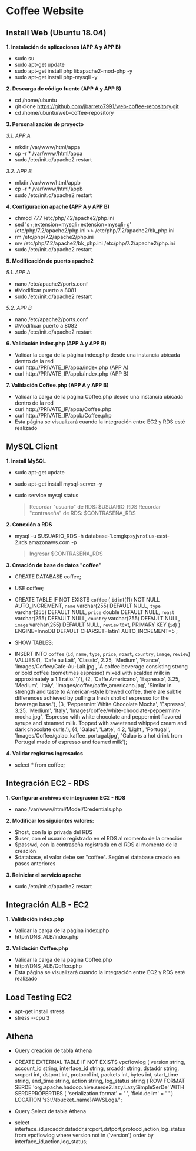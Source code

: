 # Coffee Website

## Install Web (Ubuntu 18.04)

**1. Instalación de aplicaciones (APP A y APP B)**

 - sudo su
 - sudo apt-get update
 - sudo apt-get install php libapache2-mod-php -y
 - sudo apt-get install php-mysqli -y

**2. Descarga de código fuente (APP A y APP B)**

 - cd /home/ubuntu
 - git clone https://github.com/jbarreto7991/web-coffee-repository.git
 - cd /home/ubuntu/web-coffee-repository

**3. Personalización de proyecto**

*3.1. APP A*
 - mkdir /var/www/html/appa
 - cp -r * /var/www/html/appa
 - sudo /etc/init.d/apache2 restart

*3.2. APP B*
 - mkdir /var/www/html/appb
 - cp -r * /var/www/html/appb
 - sudo /etc/init.d/apache2 restart


**4. Configuración apache (APP A y APP B)**

 - chmod 777 /etc/php/7.2/apache2/php.ini
 - sed 's+;extension=mysqli+extension=mysqli+g' /etc/php/7.2/apache2/php.ini >> /etc/php/7.2/apache2/bk_php.ini
 - rm /etc/php/7.2/apache2/php.ini
 - mv /etc/php/7.2/apache2/bk_php.ini /etc/php/7.2/apache2/php.ini
 - sudo /etc/init.d/apache2 restart

**5. Modificación de puerto apache2**

*5.1. APP A*
 - nano /etc/apache2/ports.conf 
 - #Modificar puerto a 8081
 - sudo /etc/init.d/apache2 restart

*5.2. APP B*
 - nano /etc/apache2/ports.conf 
 - #Modificar puerto a 8082
 - sudo /etc/init.d/apache2 restart


**6. Validación index.php (APP A y APP B)**

 - Validar la carga de la página index.php desde una instancia ubicada dentro de la red
 - curl http://PRIVATE_IP/appa/index.php (APP A)
 - curl http://PRIVATE_IP/appb/index.php (APP B)

**7. Validación Coffee.php (APP A y APP B)**

 - Validar la carga de la página Coffee.php desde una instancia ubicada dentro de la red 
 - curl http://PRIVATE_IP/appa/Coffee.php
 - curl http://PRIVATE_IP/appb/Coffee.php
 - Esta página se visualizará cuando la integración entre EC2 y RDS esté realizado



## MySQL Client

**1. Install MySQL**

 - sudo apt-get update
 - sudo apt-get install mysql-server -y
 - sudo service mysql status

    > Recordar "usuario" de RDS: $USUARIO_RDS
    > Recordar "contraseña" de RDS: $CONTRASEÑA_RDS

**2. Conexión a RDS**
 - mysql -u $USUARIO_RDS -h database-1.cmgkpsyjvnsf.us-east-2.rds.amazonaws.com -p

    > Ingresar $CONTRASEÑA_RDS

**3. Creación de base de datos "coffee"**
 - CREATE DATABASE coffee;

 - USE coffee;

  - CREATE TABLE IF NOT EXISTS `coffee` (
  `id` int(11) NOT NULL AUTO_INCREMENT,
  `name` varchar(255) DEFAULT NULL,
  `type` varchar(255) DEFAULT NULL,
  `price` double DEFAULT NULL,
  `roast` varchar(255) DEFAULT NULL,
  `country` varchar(255) DEFAULT NULL,
  `image` varchar(255) DEFAULT NULL,
  `review` text,
  PRIMARY KEY (`id`)
) ENGINE=InnoDB  DEFAULT CHARSET=latin1 AUTO_INCREMENT=5 ;

 - SHOW TABLES;

 - INSERT INTO `coffee` (`id`, `name`, `type`, `price`, `roast`, `country`, `image`, `review`) VALUES
(1, 'Cafe au Lait', 'Classic', 2.25, 'Medium', 'France', 'Images/Coffee/Cafe-Au-Lait.jpg', 'A coffee beverage consisting strong or bold coffee (sometimes espresso) mixed with scalded milk in approximately a 1:1 ratio.'')'),
(2, 'Caffe Americano', 'Espresso', 3.25, 'Medium', 'Italy', 'Images/coffee/caffe_americano.jpg', 'Similar in strength and taste to American-style brewed coffee, there are subtle differences achieved by pulling a fresh shot of espresso for the beverage base.'),
(3, 'Peppermint White Chocolate Mocha', 'Espresso', 3.25, 'Medium', 'Italy', 'Images/coffee/white-chocolate-peppermint-mocha.jpg', 'Espresso with white chocolate and peppermint flavored syrups and steamed milk. Topped with sweetened whipped cream and dark chocolate curls.'),
(4, 'Galao', 'Latte', 4.2, 'Light', 'Portugal', 'Images/Coffee/galao_kaffee_portugal.jpg', 'Galao is a hot drink from Portugal made of espresso and foamed milk');

**4. Validar registros ingresados**

 - select * from coffee;


## Integración EC2 - RDS

**1. Configurar archivos de integración EC2 - RDS**

 - nano /var/www/html/Model/Credentials.php

**2. Modificar los siguientes valores:**

 - $host, con la ip privada del RDS
 - $user, con el usuario registrado en el RDS al momento de la creación
 - $passwd, con la contraseña registrada en el RDS al momento de la creación
 - $database, el valor debe ser "coffee". Según el database creado en pasos anteriores

**3. Reiniciar el servicio apache**

 - sudo /etc/init.d/apache2 restart


## Integración ALB - EC2

**1. Validación index.php**

 - Validar la carga de la página index.php 
 - http://DNS_ALB/index.php

**2. Validación Coffee.php**

 - Validar la carga de la página Coffee.php 
 - http://DNS_ALB/Coffee.php
 - Esta página se visualizará cuando la integración entre EC2 y RDS esté realizado


## Load Testing EC2

 - apt-get install stress
 - stress --cpu 3


## Athena

 - Query creación de tabla Athena

 - CREATE EXTERNAL TABLE IF NOT EXISTS vpcflowlog (
version string, 
account_id string, 
interface_id string, 
srcaddr string, 
dstaddr string, 
srcport int,
dstport int,
protocol int,
packets int,
bytes int,
start_time string,
end_time string,
action string,
log_status string 
  ) 
ROW FORMAT SERDE 'org.apache.hadoop.hive.serde2.lazy.LazySimpleSerDe'
WITH SERDEPROPERTIES (
'serialization.format' = ' ',
'field.delim' = ' '
)
LOCATION 's3://{bucket_name}/AWSLogs/';


 - Query Select de tabla Athena

 - select
interface_id,srcaddr,dstaddr,srcport,dstport,protocol,action,log_status
from vpcflowlog 
where version not in ('version') 
order by interface_id,action,log_status;
